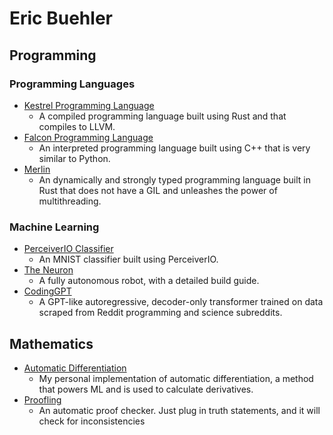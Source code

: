 # Eric Buehler

## Programming

### Programming Languages
- [Kestrel Programming Language](https://github.com/EricLBuehler/Kestrel-Programming-Language)
  - A compiled programming language built using Rust and that compiles to LLVM.
- [Falcon Programming Language](https://github.com/EricLBuehler/Falcon-Programming-Language)
  - An interpreted programming language built using C++ that is very similar to Python.
- [Merlin](https://github.com/EricLBuehler/merlin)
  - An dynamically and strongly typed programming language built in Rust that does not have a GIL and unleashes the power of multithreading.


### Machine Learning
- [PerceiverIO Classifier](https://github.com/EricLBuehler/PerceiverIO-Classifier)
  - An MNIST classifier built using PerceiverIO.
- [The Neuron](https://github.com/EricLBuehler/The-Neuron)
  - A fully autonomous robot, with a detailed build guide.
- [CodingGPT](https://github.com/EricLBuehler/CodingGPT)
  - A GPT-like autoregressive, decoder-only transformer trained on data scraped from Reddit programming and science subreddits.

## Mathematics
- [Automatic Differentiation](https://github.com/EricLBuehler/Automatic-Differentiation-Custom)
  - My personal implementation of automatic differentiation, a method that powers ML and is used to calculate derivatives.
- [Proofling](https://github.com/EricLBuehler/Proofling)
  - An automatic proof checker. Just plug in truth statements, and it will check for inconsistencies
